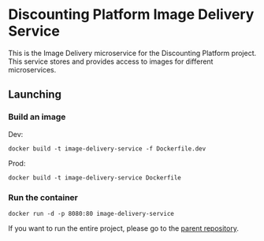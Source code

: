 # Discounting Platform Image Delivery Service

This is the Image Delivery microservice for the Discounting Platform project. This service stores and provides access to images for different microservices.

## Launching

### Build an image

Dev:

`docker build -t image-delivery-service -f Dockerfile.dev`

Prod:

`docker build -t image-delivery-service Dockerfile`

### Run the container

`docker run -d -p 8080:80 image-delivery-service`

If you want to run the entire project, please go to the [parent repository](https://github.com/vb-ee/discount-platform).
